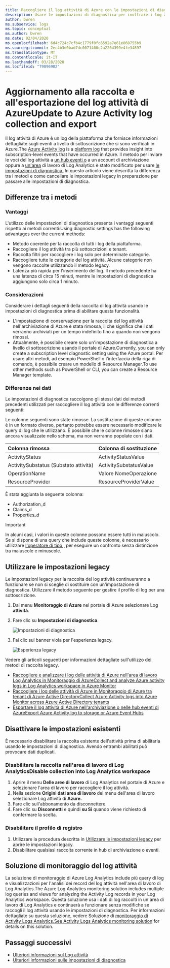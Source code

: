 ```yaml
---
title: Raccogliere il log attività di Azure con le impostazioni di diagnostica - Monitoraggio di Azure Documenti Microsoft
description: Usare le impostazioni di diagnostica per inoltrare i log attività di Azure ai log di monitoraggio di Azure, all'archiviazione di Azure o agli hub eventi di Azure.Use diagnostic settings to forward Azure Activity logs to Azure Monitor Logs, Azure storage, or Azure Event Hubs.
author: bwren
ms.subservice: logs
ms.topic: conceptual
ms.author: bwren
ms.date: 02/04/2020
ms.openlocfilehash: 6d4c724c7cfb4c1779f0fc6592a7e61e060755b9
ms.sourcegitcommit: 2ec4b3d0bad7dc0071400c2a2264399e4fe34897
ms.translationtype: MT
ms.contentlocale: it-IT
ms.lasthandoff: 03/28/2020
ms.locfileid: "79096902"
---
```

# <a name="update-to-azure-activity-log-collection-and-export"></a>Aggiornamento alla raccolta e all'esportazione del log attività di AzureUpdate to Azure Activity log collection and export
Il log attività di Azure è un log della piattaforma che fornisce informazioni dettagliate sugli eventi a livello di sottoscrizione che si sono verificati in Azure.The [Azure Activity log](platform-logs-overview.md) is a [platform log](platform-logs-overview.md) that provides insight into subscription-level events that have occurred in Azure. Il metodo per inviare le voci del log attività a [un hub eventi o](activity-log-export.md) a un account di archiviazione oppure a [un'area](activity-log-collect.md) di lavoro di Log Analytics è stato modificato per usare [le impostazioni di diagnostica.](diagnostic-settings.md) In questo articolo viene descritta la differenza tra i metodi e come cancellare le impostazioni legacy in preparazione per passare alle impostazioni di diagnostica.


## <a name="differences-between-methods"></a>Differenze tra i metodi

### <a name="advantages"></a>Vantaggi
L'utilizzo delle impostazioni di diagnostica presenta i vantaggi seguenti rispetto ai metodi correnti:Using diagnostic settings has the following advantages over the current methods:

- Metodo coerente per la raccolta di tutti i log della piattaforma.
- Raccogliere il log attività tra più sottoscrizioni e tenant.
- Raccolta filtri per raccogliere i log solo per determinate categorie.
- Raccogliere tutte le categorie del log attività. Alcune categorie non vengono raccolte utilizzando il metodo legacy.
- Latenza più rapida per l'inserimento del log. Il metodo precedente ha una latenza di circa 15 minuti, mentre le impostazioni di diagnostica aggiungono solo circa 1 minuto.

### <a name="considerations"></a>Considerazioni
Considerare i dettagli seguenti della raccolta di log attività usando le impostazioni di diagnostica prima di abilitare questa funzionalità.

- L'impostazione di conservazione per la raccolta del log attività nell'archiviazione di Azure è stata rimossa, il che significa che i dati verranno archiviati per un tempo indefinito fino a quando non vengono rimossi.
- Attualmente, è possibile creare solo un'impostazione di diagnostica a livello di sottoscrizione usando il portale di Azure.Currently, you can only create a subscription level diagnostic setting using the Azure portal. Per usare altri metodi, ad esempio PowerShell o l'interfaccia della riga di comando, è possibile creare un modello di Resource Manager.To use other methods such as PowerShell or CLI, you can create a Resource Manager template.


### <a name="differences-in-data"></a>Differenze nei dati
Le impostazioni di diagnostica raccolgono gli stessi dati dei metodi precedenti utilizzati per raccogliere il log attività con le differenze correnti seguenti:

Le colonne seguenti sono state rimosse. La sostituzione di queste colonne è in un formato diverso, pertanto potrebbe essere necessario modificare le query di log che le utilizzano. È possibile che le colonne rimosse siano ancora visualizzate nello schema, ma non verranno popolate con i dati.

| Colonna rimossa | Colonna di sostituzione |
|:---|:---|
| ActivityStatus    | ActivityStatusValue    |
| ActivitySubstatus (Substato attività) | ActivitySubstatusValue |
| OperationName     | Valore NomeOperazione     |
| ResourceProvider  | ResourceProviderValue  |

È stata aggiunta la seguente colonna:

- Authorization_d
- Claims_d
- Properties_d

> [!IMPORTANT]
> In alcuni casi, i valori in queste colonne possono essere tutti in maiuscolo. Se si dispone di una query che include queste colonne, è necessario utilizzare [l'operatore di tipo ,](https://docs.microsoft.com/azure/kusto/query/datatypes-string-operators) per eseguire un confronto senza distinzione tra maiuscole e minuscole.

## <a name="work-with-legacy-settings"></a>Utilizzare le impostazioni legacy
Le impostazioni legacy per la raccolta del log attività continueranno a funzionare se non si sceglie di sostituire con un'impostazione di diagnostica. Utilizzare il metodo seguente per gestire il profilo di log per una sottoscrizione.

1. Dal menu **Monitoraggio di Azure** nel portale di Azure selezionare Log **attività**.
3. Fare clic su **Impostazioni di diagnostica**.

   ![Impostazioni di diagnostica](media/diagnostic-settings-subscription/diagnostic-settings.png)

4. Fai clic sul banner viola per l'esperienza legacy.

    ![Esperienza legacy](media/diagnostic-settings-subscription/legacy-experience.png)


Vedere gli articoli seguenti per informazioni dettagliate sull'utilizzo dei metodi di raccolta legacy.

- [Raccogliere e analizzare i log delle attività di Azure nell'area di lavoro Log Analytics in Monitoraggio di AzureCollect and analyze Azure activity logs in Log Analytics workspace in Azure Monitor](activity-log-collect.md)
- [Raccogliere i log delle attività di Azure in Monitoraggio di Azure tra tenant di Azure Active DirectoryCollect Azure Activity logs into Azure Monitor across Azure Active Directory tenants](activity-log-collect-tenants.md)
- [Esportare il log attività di Azure nell'archiviazione o nelle hub eventi di AzureExport Azure Activity log to storage or Azure Event Hubs](activity-log-export.md)

## <a name="disable-existing-settings"></a>Disattivare le impostazioni esistenti
È necessario disabilitare la raccolta esistente dell'attività prima di abilitarla usando le impostazioni di diagnostica. Avendo entrambi abilitati può provocare dati duplicati.

### <a name="disable-collection-into-log-analytics-workspace"></a>Disabilitare la raccolta nell'area di lavoro di Log AnalyticsDisable collection into Log Analytics workspace

1. Aprire il menu **Delle aree di lavoro** di Log Analytics nel portale di Azure e selezionare l'area di lavoro per raccogliere il log attività.
2. Nella sezione **Origini dati area di lavoro** del menu dell'area di lavoro selezionare Log attività di **Azure.**
3. Fare clic sull'abbonamento da disconnettere.
4. Fare clic su **Disconnetti** e quindi **su Sì** quando viene richiesto di confermare la scelta.

### <a name="disable-log-profile"></a>Disabilitare il profilo di registro

1. Utilizzare la procedura descritta in [Utilizzare le impostazioni legacy](#work-with-legacy-settings) per aprire le impostazioni legacy.
2. Disabilitare qualsiasi raccolta corrente in hub di archiviazione o eventi.



## <a name="activity-log-monitoring-solution"></a>Soluzione di monitoraggio del log attività
La soluzione di monitoraggio di Azure Log Analytics include più query di log e visualizzazioni per l'analisi dei record del log attività nell'area di lavoro di Log Analytics.The Azure Log Analytics monitoring solution includes multiple log queries and views for analyzing the Activity Log records in your Log Analytics workspace. Questa soluzione usa i dati di log raccolti in un'area di lavoro di Log Analytics e continuerà a funzionare senza modifiche se raccogli il log attività usando le impostazioni di diagnostica. Per informazioni dettagliate su questa soluzione, vedere Soluzione di [monitoraggio di Activity Logs Analytics.See Activity Logs Analytics monitoring solution](activity-log-collect.md#activity-logs-analytics-monitoring-solution) for details on this solution.

## <a name="next-steps"></a>Passaggi successivi

* [Ulteriori informazioni sul Log attività](../../azure-resource-manager/management/view-activity-logs.md)
* [Ulteriori informazioni sulle impostazioni di diagnostica](diagnostic-settings.md)
